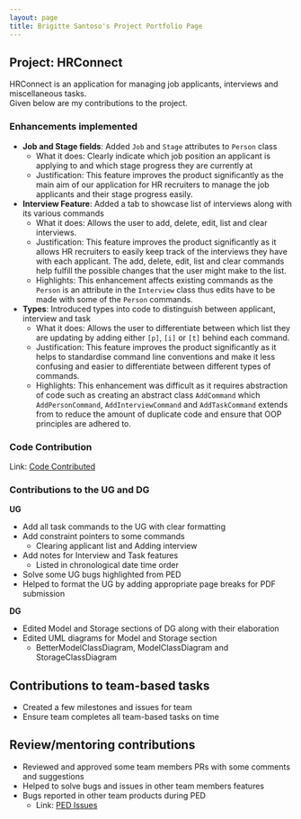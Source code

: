 ```yaml
---
layout: page
title: Brigitte Santoso's Project Portfolio Page
---
```


## Project: HRConnect

HRConnect is an application for managing job applicants, interviews and miscellaneous tasks. <br>
Given below are my contributions to the project.

### Enhancements implemented
* **Job and Stage fields**: Added `Job` and `Stage` attributes to `Person` class
    * What it does: Clearly indicate which job position an applicant is applying to and which stage progress they are currently at
    * Justification: This feature improves the product significantly as the main aim of our application for HR recruiters to manage the job applicants and their stage progress easily.
* **Interview Feature**: Added a tab to showcase list of interviews along with its various commands
    * What it does: Allows the user to add, delete, edit, list and clear interviews.
    * Justification: This feature improves the product significantly as it allows HR recruiters to easily keep track of the interviews they have with each applicant. The add, delete, edit, list and clear commands help fulfill the possible changes that the user might make to the list.
    * Highlights: This enhancement affects existing commands as the `Person` is an attribute in the `Interview` class thus edits have to be made with some of the `Person` commands.
* **Types**: Introduced types into code to distinguish between applicant, interview and task
    * What it does: Allows the user to differentiate between which list they are updating by adding either `[p]`, `[i]` or `[t]` behind each command.
    * Justification: This feature improves the product significantly as it helps to standardise command line conventions and make it less confusing and easier to differentiate between different types of commands.
    * Highlights: This enhancement was difficult as it requires abstraction of code such as creating an abstract class `AddCommand` which `AddPersonCommand`, `AddInterviewCommand` and `AddTaskCommand` extends from to reduce the amount of duplicate code and ensure that OOP principles are adhered to.
    
### Code Contribution
Link: <a href="https://nus-cs2103-ay2122s2.github.io/tp-dashboard/?search=brigittesantoso&breakdown=true&sort=groupTitle&sortWithin=title&since=2022-02-18&timeframe=commit&mergegroup=&groupSelect=groupByRepos&checkedFileTypes=docs~functional-code~test-code~other">Code Contributed</a>

### Contributions to the UG and DG
**UG** <br>
* Add all task commands to the UG with clear formatting
* Add constraint pointers to some commands 
  * Clearing applicant list and Adding interview
* Add notes for Interview and Task features
  * Listed in chronological date time order
* Solve some UG bugs highlighted from PED
* Helped to format the UG by adding appropriate page breaks for PDF submission

**DG** <br>
* Edited Model and Storage sections of DG along with their elaboration
* Edited UML diagrams for Model and Storage section 
  * BetterModelClassDiagram, ModelClassDiagram and StorageClassDiagram

## Contributions to team-based tasks

* Created a few milestones and issues for team
* Ensure team completes all team-based tasks on time

## Review/mentoring contributions

* Reviewed and approved some team members PRs with some comments and suggestions
* Helped to solve bugs and issues in other team members features
* Bugs reported in other team products during PED <br>
  * Link: <a href="https://github.com/brigittesantoso/ped/issues">PED Issues</a>
